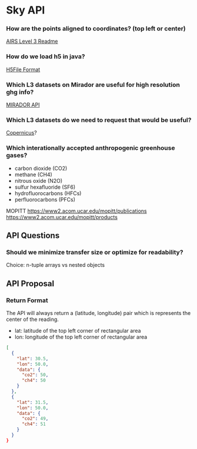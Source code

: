 # Sky API

### How are the points aligned to coordinates? (top left or center)
[AIRS Level 3 Readme](http://acdisc.gesdisc.eosdis.nasa.gov/data/Aqua_AIRS_Level3/AIRS3C2M.005/doc/AIRS_V5_Tropospheric_CO2_Products.pdf)

### How do we load h5 in java?
[H5File Format](https://www.hdfgroup.org/products/java/hdf-java-html/javadocs/ncsa/hdf/object/h5/H5File.html)

### Which L3 datasets on Mirador are useful for high resolution ghg info?
[MIRADOR API](http://mirador.gsfc.nasa.gov/cgi-bin/mirador/servcoll.pl?helpmenuclass=inventory&SearchButton=Search%20GES-DISC)

### Which L3 datasets do we need to request that would be useful?
[Copernicus](https://co2.jpl.nasa.gov/)?

### Which interationally accepted anthropogenic greenhouse gases?
- carbon dioxide (CO2)
- methane (CH4)
- nitrous oxide (N2O)
- sulfur hexafluoride (SF6)
- hydrofluorocarbons (HFCs)
- perfluorocarbons (PFCs)

MOPITT
https://www2.acom.ucar.edu/mopitt/publications
https://www2.acom.ucar.edu/mopitt/products

## API Questions

### Should we minimize transfer size or optimize for readability?
Choice: n-tuple arrays vs nested objects

## API Proposal

### Return Format

The API will always return a (latitude, longitude) pair which is represents the center of the reading.
- lat: latitude of the top left corner of rectangular area
- lon: longitude of the top left corner of rectangular area

```json
[
  {
    "lat": 30.5,
    "lon": 50.0,
    "data": {
      "co2": 50,
      "ch4": 50
    }
  },
  {
    "lat": 31.5,
    "lon": 50.0,
    "data": {
      "co2": 49,
      "ch4": 51
    }
  }
}
```

